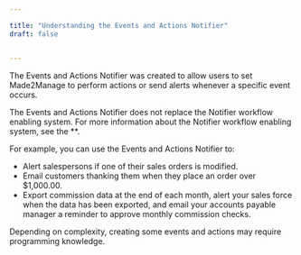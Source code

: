 ```yaml
---

title: "Understanding the Events and Actions Notifier"
draft: false


---
```


The Events and Actions Notifier was created to allow users to set Made2Manage to perform actions or send alerts whenever a specific event occurs.

The Events and Actions Notifier does not replace the Notifier workflow enabling system. For more information about the Notifier workflow enabling system, see the **.

For example, you can use the Events and Actions Notifier to:

-   Alert salespersons if one of their sales orders is modified.
-   Email customers thanking them when they place an order over \$1,000.00.
-   Export commission data at the end of each month, alert your sales force when the data has been exported, and email your accounts payable manager a reminder to approve monthly commission checks.

Depending on complexity, creating some events and actions may require programming knowledge.